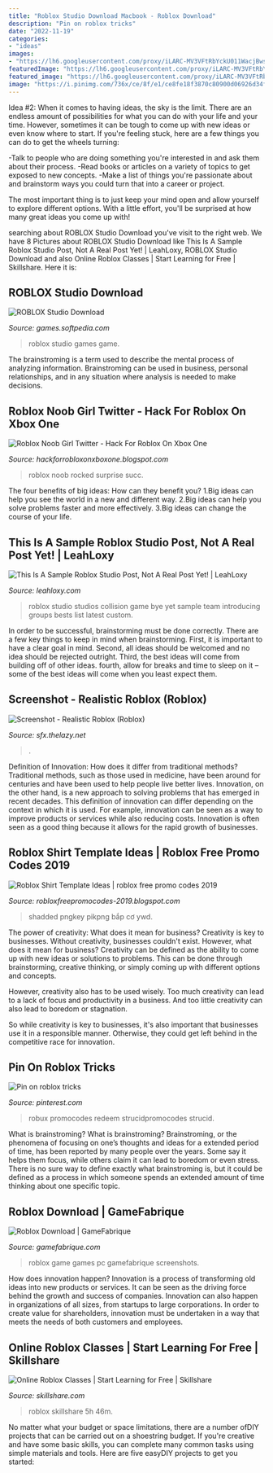 ```yaml
---
title: "Roblox Studio Download Macbook - Roblox Download"
description: "Pin on roblox tricks"
date: "2022-11-19"
categories:
- "ideas"
images:
- "https://lh6.googleusercontent.com/proxy/iLARC-MV3VFtRbYckU011WacjBwsa7Y4EX6lbo63m4Vr1wz5gVMOQjISR-2CqN-dETsxZKuwsDsG2oeZK9uv0zm7sW-zy7l56FR_9mQmtyOSGAja0g=w1200-h630-p-k-no-nu"
featuredImage: "https://lh6.googleusercontent.com/proxy/iLARC-MV3VFtRbYckU011WacjBwsa7Y4EX6lbo63m4Vr1wz5gVMOQjISR-2CqN-dETsxZKuwsDsG2oeZK9uv0zm7sW-zy7l56FR_9mQmtyOSGAja0g=w1200-h630-p-k-no-nu"
featured_image: "https://lh6.googleusercontent.com/proxy/iLARC-MV3VFtRbYckU011WacjBwsa7Y4EX6lbo63m4Vr1wz5gVMOQjISR-2CqN-dETsxZKuwsDsG2oeZK9uv0zm7sW-zy7l56FR_9mQmtyOSGAja0g=w1200-h630-p-k-no-nu"
image: "https://i.pinimg.com/736x/ce/8f/e1/ce8fe18f3870c80900d06926d34f2d11.jpg"
---
```



Idea #2:
When it comes to having ideas, the sky is the limit. There are an endless amount of possibilities for what you can do with your life and your time. However, sometimes it can be tough to come up with new ideas or even know where to start.
If you're feeling stuck, here are a few things you can do to get the wheels turning:

-Talk to people who are doing something you're interested in and ask them about their process.
-Read books or articles on a variety of topics to get exposed to new concepts.
-Make a list of things you're passionate about and brainstorm ways you could turn that into a career or project.

The most important thing is to just keep your mind open and allow yourself to explore different options. With a little effort, you'll be surprised at how many great ideas you come up with!

	

		
searching about ROBLOX Studio Download you've visit to the right web. We have 8 Pictures about ROBLOX Studio Download like This Is A Sample Roblox Studio Post, Not A Real Post Yet! | LeahLoxy, ROBLOX Studio Download and also Online Roblox Classes | Start Learning for Free | Skillshare. Here it is:
		
    
## ROBLOX Studio Download

<img loading=lazy src="https://games-cdn.softpedia.com/screenshots/ROBLOX-Studio_3.jpg" onerror="this.onerror=null;this.src='https://tse2.mm.bing.net/th?id=OIP.OYg-AjgHYmkU2R_RRv5ILAHaDy&amp;pid=15.1';" alt="ROBLOX Studio Download">

_Source: games.softpedia.com_

>roblox studio games game. 

	

The brainstroming is a term used to describe the mental process of analyzing information. Brainstroming can be used in business, personal relationships, and in any situation where analysis is needed to make decisions.

    
## Roblox Noob Girl Twitter - Hack For Roblox On Xbox One

<img loading=lazy src="https://pbs.twimg.com/media/Co6KINjWAA0JD_t.jpg" onerror="this.onerror=null;this.src='https://tse3.mm.bing.net/th?id=OIP.s-Kf32BfPIvOd2Qf8jg3LQHaDy&amp;pid=15.1';" alt="Roblox Noob Girl Twitter - Hack For Roblox On Xbox One">

_Source: hackforrobloxonxboxone.blogspot.com_

>roblox noob rocked surprise succ. 

	

The four benefits of big ideas: How can they benefit you?
1.Big ideas can help you see the world in a new and different way.
2.Big ideas can help you solve problems faster and more effectively.
3.Big ideas can change the course of your life.

    
## This Is A Sample Roblox Studio Post, Not A Real Post Yet! | LeahLoxy

<img loading=lazy src="https://www.leahloxy.com/wp-content/uploads/2020/07/7f257f54958d51e781740bb7ba91c608.jpg" onerror="this.onerror=null;this.src='https://tse2.mm.bing.net/th?id=OIP.fyV_VJWNUeeBdAu3upHGCAEsCo&amp;pid=15.1';" alt="This Is A Sample Roblox Studio Post, Not A Real Post Yet! | LeahLoxy">

_Source: leahloxy.com_

>roblox studio studios collision game bye yet sample team introducing groups bests list latest custom. 

	

In order to be successful, brainstorming must be done correctly. There are a few key things to keep in mind when brainstorming. First, it is important to have a clear goal in mind. Second, all ideas should be welcomed and no idea should be rejected outright. Third, the best ideas will come from building off of other ideas. fourth, allow for breaks and time to sleep on it – some of the best ideas will come when you least expect them.

    
## Screenshot - Realistic Roblox (Roblox)

<img loading=lazy src="http://sfx.thelazy.net/media/presetscreenshots/RobloxPlayerBeta_2015-05-29_00-04-51-08.png" onerror="this.onerror=null;this.src='https://tse4.mm.bing.net/th?id=OIP.O30mM77wxh6DY2O5PvAsbwHaD3&amp;pid=15.1';" alt="Screenshot - Realistic Roblox (Roblox)">

_Source: sfx.thelazy.net_

>. 

	

Definition of Innovation: How does it differ from traditional methods?
Traditional methods, such as those used in medicine, have been around for centuries and have been used to help people live better lives. Innovation, on the other hand, is a new approach to solving problems that has emerged in recent decades. This definition of innovation can differ depending on the context in which it is used. For example, innovation can be seen as a way to improve products or services while also reducing costs. Innovation is often seen as a good thing because it allows for the rapid growth of businesses.

    
## Roblox Shirt Template Ideas | Roblox Free Promo Codes 2019

<img loading=lazy src="https://lh6.googleusercontent.com/proxy/iLARC-MV3VFtRbYckU011WacjBwsa7Y4EX6lbo63m4Vr1wz5gVMOQjISR-2CqN-dETsxZKuwsDsG2oeZK9uv0zm7sW-zy7l56FR_9mQmtyOSGAja0g=w1200-h630-p-k-no-nu" onerror="this.onerror=null;this.src='https://tse3.mm.bing.net/th?id=OIP.QqZGhuBJwQwDWIeNTQ-XJAHaHE&amp;pid=15.1';" alt="Roblox Shirt Template Ideas | roblox free promo codes 2019">

_Source: robloxfreepromocodes-2019.blogspot.com_

>shadded pngkey pikpng bắp cơ ywd. 

	

The power of creativity: What does it mean for business?
Creativity is key to businesses. Without creativity, businesses couldn't exist. However, what does it mean for business? 
Creativity can be defined as the ability to come up with new ideas or solutions to problems. This can be done through brainstorming, creative thinking, or simply coming up with different options and concepts. 

However, creativity also has to be used wisely. Too much creativity can lead to a lack of focus and productivity in a business. And too little creativity can also lead to boredom or stagnation. 

So while creativity is key to businesses, it's also important that businesses use it in a responsible manner. Otherwise, they could get left behind in the competitive race for innovation.

    
## Pin On Roblox Tricks

<img loading=lazy src="https://i.pinimg.com/736x/ce/8f/e1/ce8fe18f3870c80900d06926d34f2d11.jpg" onerror="this.onerror=null;this.src='https://tse1.mm.bing.net/th?id=OIP.spZeWiJIiT1Muk5wO0H7OQHaEK&amp;pid=15.1';" alt="Pin on roblox tricks">

_Source: pinterest.com_

>robux promocodes redeem strucidpromocodes strucid. 

	

What is brainstroming?
What is brainstroming? Brainstroming, or the phenomena of focusing on one’s thoughts and ideas for a extended period of time, has been reported by many people over the years. Some say it helps them focus, while others claim it can lead to boredom or even stress. There is no sure way to define exactly what brainstroming is, but it could be defined as a process in which someone spends an extended amount of time thinking about one specific topic.

    
## Roblox Download | GameFabrique

<img loading=lazy src="https://gamefabrique.com/storage/screenshots/pc/roblox-03.png" onerror="this.onerror=null;this.src='https://tse4.mm.bing.net/th?id=OIP.l6no9UpP9RGPcam_6-L8dwHaEK&amp;pid=15.1';" alt="Roblox Download | GameFabrique">

_Source: gamefabrique.com_

>roblox game games pc gamefabrique screenshots. 

	

How does innovation happen?
Innovation is a process of transforming old ideas into new products or services. It can be seen as the driving force behind the growth and success of companies. Innovation can also happen in organizations of all sizes, from startups to large corporations. In order to create value for shareholders, innovation must be undertaken in a way that meets the needs of both customers and employees.

    
## Online Roblox Classes | Start Learning For Free | Skillshare

<img loading=lazy src="https://static.skillshare.com/cdn-cgi/image/width=448,quality=85,format=auto/uploads/video/thumbnails/ee70c90349a9d3adfafd6661305a24a6/original" onerror="this.onerror=null;this.src='https://tse2.mm.bing.net/th?id=OIP.csN0_xOwGCkiJTzSSHiv3wHaEK&amp;pid=15.1';" alt="Online Roblox Classes | Start Learning for Free | Skillshare">

_Source: skillshare.com_

>roblox skillshare 5h 46m. 

	

No matter what your budget or space limitations, there are a number ofDIY projects that can be carried out on a shoestring budget. If you're creative and have some basic skills, you can complete many common tasks using simple materials and tools. Here are five easyDIY projects to get you started: 

